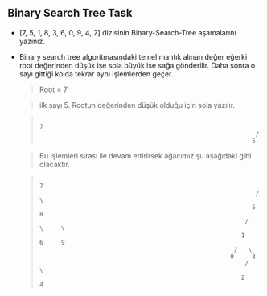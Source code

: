 ## Binary Search Tree Task

- [7, 5, 1, 8, 3, 6, 0, 9, 4, 2] dizisinin Binary-Search-Tree aşamalarını yazınız.

- Binary search tree algoritmasındaki temel mantık alınan değer eğerki root değerinden düşük ise sola büyük ise sağa gönderilir. Daha sonra o sayı gittiği kolda tekrar aynı işlemlerden geçer.

    > Root = 7
    
    >ilk sayı 5. Rootun değerinden düşük olduğu için sola yazılır.    
    
    >                                                                   7
    >                                                                 /  
    >                                                                5                                         
    
    > Bu işlemleri sırası ile devam ettirirsek ağacımız şu aşağıdaki gibi olacaktır.

    >                                                                   7
    >                                                                 /   \
    >                                                                5     8
    >                                                              /   \     \
    >                                                             1     6     9
    >                                                           /   \
    >                                                          0     3
    >                                                              /   \
    >                                                             2     4
